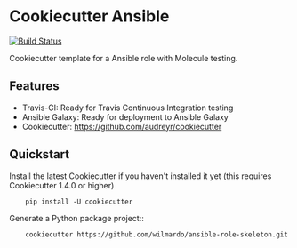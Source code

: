 # Cookiecutter Ansible

[![Build Status](https://travis-ci.org/LANsible/ansible-role-skeleton.svg?branch=master)](https://travis-ci.org/LANsible/ansible-role-skeleton)

Cookiecutter template for a Ansible role with Molecule testing.

## Features

* Travis-CI: Ready for Travis Continuous Integration testing
* Ansible Galaxy: Ready for deployment to Ansible Galaxy
* Cookiecutter: https://github.com/audreyr/cookiecutter

## Quickstart

Install the latest Cookiecutter if you haven't installed it yet (this requires
Cookiecutter 1.4.0 or higher)
```
    pip install -U cookiecutter
```
Generate a Python package project::
```
    cookiecutter https://github.com/wilmardo/ansible-role-skeleton.git
```
